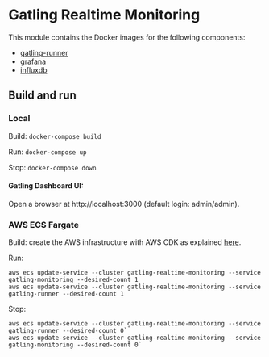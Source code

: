 # Gatling Realtime Monitoring
This module contains the Docker images for the following components:
- [gatling-runner](gatling-runner/README.md)
- [grafana](grafana/README.md)
- [influxdb](influxdb/README.md)

## Build and run
### Local
Build:
`docker-compose build`

Run:
`docker-compose up`

Stop:
`docker-compose down`

#### Gatling Dashboard UI:
Open a browser at http://localhost:3000 (default login: admin/admin).


### AWS ECS Fargate
Build: create the AWS infrastructure with AWS CDK as explained [here](../aws-cdk/README.md).

Run: 
```
aws ecs update-service --cluster gatling-realtime-monitoring --service gatling-monitoring --desired-count 1
aws ecs update-service --cluster gatling-realtime-monitoring --service gatling-runner --desired-count 1
```

Stop:
```
aws ecs update-service --cluster gatling-realtime-monitoring --service gatling-runner --desired-count 0`
aws ecs update-service --cluster gatling-realtime-monitoring --service gatling-monitoring --desired-count 0`
```
